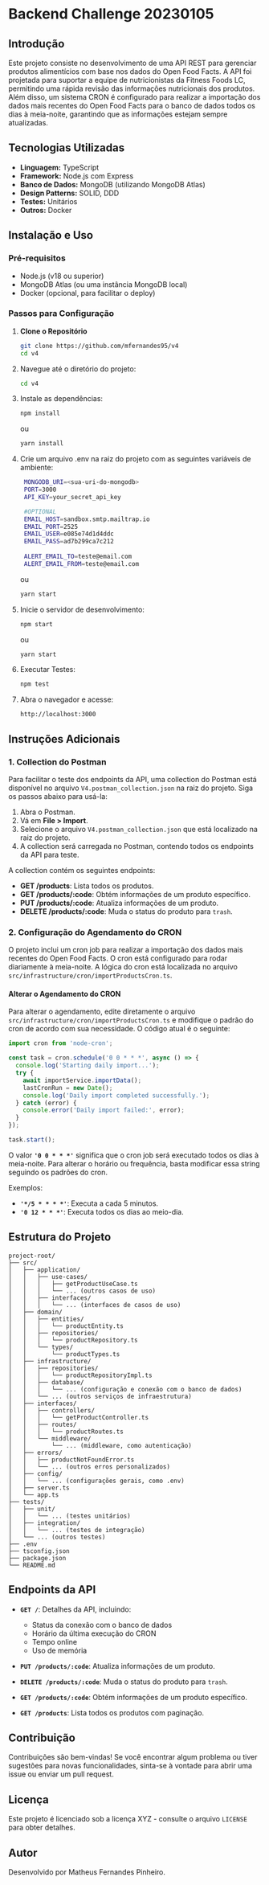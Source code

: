 
# Backend Challenge 20230105

## Introdução

Este projeto consiste no desenvolvimento de uma API REST para gerenciar produtos alimentícios com base nos dados do Open Food Facts. A API foi projetada para suportar a equipe de nutricionistas da Fitness Foods LC, permitindo uma rápida revisão das informações nutricionais dos produtos. Além disso, um sistema CRON é configurado para realizar a importação dos dados mais recentes do Open Food Facts para o banco de dados todos os dias à meia-noite, garantindo que as informações estejam sempre atualizadas.

## Tecnologias Utilizadas

- **Linguagem:** TypeScript
- **Framework:** Node.js com Express
- **Banco de Dados:** MongoDB (utilizando MongoDB Atlas)
- **Design Patterns:** SOLID, DDD
- **Testes:** Unitários
- **Outros:** Docker

## Instalação e Uso

### Pré-requisitos

- Node.js (v18 ou superior)
- MongoDB Atlas (ou uma instância MongoDB local)
- Docker (opcional, para facilitar o deploy)

### Passos para Configuração

1. **Clone o Repositório**

   ```bash
   git clone https://github.com/mfernandes95/v4
   cd v4
   ```

2. Navegue até o diretório do projeto:

   ```bash
   cd v4
   ```

3. Instale as dependências:

   ```bash
   npm install
   ```

   ou

   ```bash
   yarn install
   ```
4. Crie um arquivo .env na raiz do projeto com as seguintes variáveis de ambiente:

   ```bash
    MONGODB_URI=<sua-uri-do-mongodb>
    PORT=3000
    API_KEY=your_secret_api_key

    #OPTIONAL
    EMAIL_HOST=sandbox.smtp.mailtrap.io
    EMAIL_PORT=2525
    EMAIL_USER=e085e74d1d4ddc
    EMAIL_PASS=ad7b299ca7c212
    
    ALERT_EMAIL_TO=teste@email.com
    ALERT_EMAIL_FROM=teste@email.com

   ```

   ou

   ```bash
   yarn start
   ```

5. Inicie o servidor de desenvolvimento:

   ```bash
   npm start
   ```

   ou

   ```bash
   yarn start
   ```
6. Executar Testes:

   ``` bash
   npm test
   ```

7. Abra o navegador e acesse:

   ```
   http://localhost:3000
   ```

## Instruções Adicionais

### 1. Collection do Postman

Para facilitar o teste dos endpoints da API, uma collection do Postman está disponível no arquivo `V4.postman_collection.json` na raiz do projeto. Siga os passos abaixo para usá-la:

1. Abra o Postman.
2. Vá em **File > Import**.
3. Selecione o arquivo `V4.postman_collection.json` que está localizado na raiz do projeto.
4. A collection será carregada no Postman, contendo todos os endpoints da API para teste.

A collection contém os seguintes endpoints:

- **GET /products**: Lista todos os produtos.
- **GET /products/:code**: Obtém informações de um produto específico.
- **PUT /products/:code**: Atualiza informações de um produto.
- **DELETE /products/:code**: Muda o status do produto para `trash`.

### 2. Configuração do Agendamento do CRON

O projeto inclui um cron job para realizar a importação dos dados mais recentes do Open Food Facts. O cron está configurado para rodar diariamente à meia-noite. A lógica do cron está localizada no arquivo `src/infrastructure/cron/importProductsCron.ts`.

#### Alterar o Agendamento do CRON

Para alterar o agendamento, edite diretamente o arquivo `src/infrastructure/cron/importProductsCron.ts` e modifique o padrão do cron de acordo com sua necessidade. O código atual é o seguinte:

```typescript
import cron from 'node-cron';

const task = cron.schedule('0 0 * * *', async () => {
  console.log('Starting daily import...');
  try {
    await importService.importData();
    lastCronRun = new Date();
    console.log('Daily import completed successfully.');
  } catch (error) {
    console.error('Daily import failed:', error);
  }
});

task.start();
```

O valor **`'0 0 * * *'`** significa que o cron job será executado todos os dias à meia-noite. Para alterar o horário ou frequência, basta modificar essa string seguindo os padrões do cron.

Exemplos:
- **`'*/5 * * * *'`**: Executa a cada 5 minutos.
- **`'0 12 * * *'`**: Executa todos os dias ao meio-dia.

## Estrutura do Projeto

```plaintext
project-root/
├── src/
│   ├── application/
│   │   ├── use-cases/
│   │   │   ├── getProductUseCase.ts
│   │   │   └── ... (outros casos de uso)
│   │   ├── interfaces/
│   │   │   └── ... (interfaces de casos de uso)
│   ├── domain/
│   │   ├── entities/
│   │   │   └── productEntity.ts
│   │   ├── repositories/
│   │   │   └── productRepository.ts
│   │   └── types/
│   │       └── productTypes.ts
│   ├── infrastructure/
│   │   ├── repositories/
│   │   │   └── productRepositoryImpl.ts
│   │   ├── database/
│   │   │   └── ... (configuração e conexão com o banco de dados)
│   │   └── ... (outros serviços de infraestrutura)
│   ├── interfaces/
│   │   ├── controllers/
│   │   │   └── getProductController.ts
│   │   ├── routes/
│   │   │   └── productRoutes.ts
│   │   └── middleware/
│   │       └── ... (middleware, como autenticação)
│   ├── errors/
│   │   ├── productNotFoundError.ts
│   │   └── ... (outros erros personalizados)
│   ├── config/
│   │   └── ... (configurações gerais, como .env)
│   ├── server.ts
│   └── app.ts
├── tests/
│   ├── unit/
│   │   └── ... (testes unitários)
│   ├── integration/
│   │   └── ... (testes de integração)
│   └── ... (outros testes)
├── .env
├── tsconfig.json
├── package.json
└── README.md
```

## Endpoints da API

- **`GET /`**: Detalhes da API, incluindo:
  - Status da conexão com o banco de dados
  - Horário da última execução do CRON
  - Tempo online
  - Uso de memória

- **`PUT /products/:code`**: Atualiza informações de um produto.

- **`DELETE /products/:code`**: Muda o status do produto para `trash`.

- **`GET /products/:code`**: Obtém informações de um produto específico.

- **`GET /products`**: Lista todos os produtos com paginação.

## Contribuição

Contribuições são bem-vindas! Se você encontrar algum problema ou tiver sugestões para novas funcionalidades, sinta-se à vontade para abrir uma issue ou enviar um pull request.

## Licença

Este projeto é licenciado sob a licença XYZ - consulte o arquivo `LICENSE` para obter detalhes.

## Autor

Desenvolvido por Matheus Fernandes Pinheiro.

